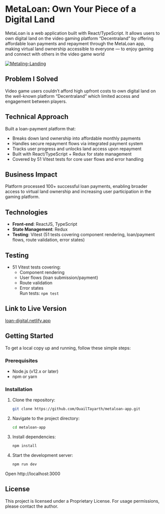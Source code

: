 # MetaLoan: Own Your Piece of a Digital Land

MetaLoan is a web application built with React/TypeScript. It allows users to own digital land on the video gaming platform “Decentraland” by offering affordable loan payments and repayment through the MetaLoan app, making virtual land ownership accessible to everyone — to enjoy gaming and connect with others in the video game world

<a href="https://ibb.co/4Z4y2CXN"><img src="https://i.ibb.co/WWB907MK/Metaling-Landing.png" alt="Metaling-Landing" border="0"></a>

## Problem I Solved

Video game users couldn’t afford high upfront costs to own digital land on the well-known platform “Decentraland” which limited access and engagement between players.

## Technical Approach

Built a loan-payment platform that:

- Breaks down land ownership into affordable monthly payments
- Handles secure repayment flows via integrated payment system
- Tracks user progress and unlocks land access upon repayment
- Built with React/TypeScript + Redux for state management
- Covered by 51 Vitest tests for core user flows and error handling

## Business Impact

Platform processed 100+ successful loan payments, enabling broader access to virtual land ownership and increasing user participation in the gaming platform.

## Technologies

- **Front-end**: ReactJS, TypeScript
- **State Management**: Redux
- **Testing**: Vitest (51 tests covering component rendering, loan/payment flows, route validation, error states)

## Testing

- 51 Vitest tests covering:
  - Component rendering
  - User flows (loan submission/payment)
  - Route validation
  - Error states  
    Run tests: `npm test`

## Link to Live Version

[loan-digital.netlify.app](https://loan-digital.netlify.app/)

## Getting Started

To get a local copy up and running, follow these simple steps:

### Prerequisites

- Node.js (v12.x or later)
- npm or yarn

### Installation

1. Clone the repository:

   ```bash
   git clone https://github.com/OuailTayarth/metaloan-app.git
   ```

2. Navigate to the project directory:

   ```bash
   cd metaloan-app
   ```

3. Install dependencies:

   ```bash
   npm install
   ```

4. Start the development server:
   ```bash
   npm run dev
   ```

Open http://localhost:3000

## License

This project is licensed under a Proprietary License. For usage permissions, please contact the author.
